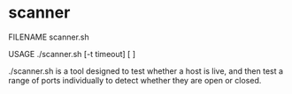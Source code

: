 # scanner

FILENAME
	scanner.sh

USAGE
	./scanner.sh [-t timeout] [<host> <startport> <stopport>]
  
./scanner.sh is a tool designed to test whether a host is live, and then test a range of ports individually to detect whether they are open or closed.
